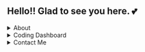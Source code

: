 ## Hello!! Glad to see you here. :two_hearts:


<details>
<summary>About</summary>
##
<img align="left" width=300 src="./assets/github-perfil.jpg" />

 ##
  
<h4>It's a pleasure,</h4>
my name is Rafael, i'm Full Stack/Devops and here you will found some records of this trail.
And how i want this projects always better than the lattest this trail never ends.

##
Hobbies: :guitar: Acoustic Guitar. :runner: Running. :microscope: Physics.

Dream: :bulb: Do something new, something which help people.

Now: :telescope: Every day discovering something brand new. :coffee: Drinking more coffee too!</p>
<h1></h1>

</details>
<details>
<summary>Coding Dashboard</summary>

<img width='480' align='left' src="profile-3d-contrib/profile-night-rainbow.svg"/>
<img height="auto" width="330" src="https://github-readme-stats.vercel.app/api?username=imraferdev&show_icons=true&theme=cobalt&include_all_commits=true&count_private=true&title_color=526570&bg_color=161719&text_color=ffffff"/>
<img height="auto" width="330" src="https://github-readme-stats.vercel.app/api/top-langs/?username=imraferdev&layout=compact&langs_count=16&theme=cobalt&title_color=526570&bg_color=161719&text_color=ffffff"/>
</details>

<details>
  <summary>Contact Me</summary>

  <div align='center'>
  <a href="https://www.linkedin.com/in/rafaelfernandev/" target="_blank"><img src="https://img.shields.io/badge/-LinkedIn-%230077B5?style=for-the-badge&logo=linkedin&logoColor=white" target="_blank"></a>
   <a href="mailto:raferdev@outlook.com" target="_blank"><img src="https://img.shields.io/badge/Microsoft_Outlook-0078D4?style=for-the-badge&logo=microsoft-outlook&logoColor=white" target="_blank"></a>
     <a href="mailto:raferdev@gmail.com" target="_blank"><img src="https://img.shields.io/badge/Gmail-D14836?style=for-the-badge&logo=gmail&logoColor=white" target="_blank"></a>
    <a href="https://www.npmjs.com/~raferdev" target="_blank"><img src="https://img.shields.io/badge/NPM-%23CB3837.svg?style=for-the-badge&logo=npm&logoColor=white" target="_blank"></a>
  </div>
